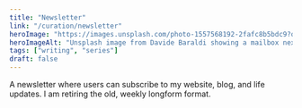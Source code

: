 ```yaml
---
title: "Newsletter"
link: "/curation/newsletter"
heroImage: "https://images.unsplash.com/photo-1557568192-2fafc8b5bdc9?q=80&w=2370&auto=format&fit=crop&ixlib=rb-4.0.3&ixid=M3wxMjA3fDB8MHxwaG90by1wYWdlfHx8fGVufDB8fHx8fA%3D%3D"
heroImageAlt: "Unsplash image from Davide Baraldi showing a mailbox next to a road."
tags: ["writing", "series"]
draft: false
---
```


A newsletter where users can subscribe to my website, blog, and life updates. I am retiring the old, weekly longform format.